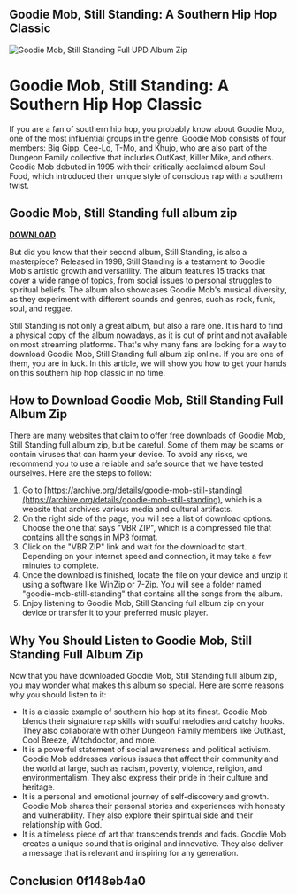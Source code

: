 ## Goodie Mob, Still Standing: A Southern Hip Hop Classic

 
![Goodie Mob, Still Standing Full UPD Album Zip](https://encrypted-tbn0.gstatic.com/images?q=tbn:ANd9GcQo-dNVjTasQQqJ-WDCPbN5baG7RYOUf04pfGEn1voyDWk05mIR_00QjyQ)

 
# Goodie Mob, Still Standing: A Southern Hip Hop Classic
 
If you are a fan of southern hip hop, you probably know about Goodie Mob, one of the most influential groups in the genre. Goodie Mob consists of four members: Big Gipp, Cee-Lo, T-Mo, and Khujo, who are also part of the Dungeon Family collective that includes OutKast, Killer Mike, and others. Goodie Mob debuted in 1995 with their critically acclaimed album Soul Food, which introduced their unique style of conscious rap with a southern twist.
 
## Goodie Mob, Still Standing full album zip


[**DOWNLOAD**](https://www.google.com/url?q=https%3A%2F%2Fssurll.com%2F2tLmUt&sa=D&sntz=1&usg=AOvVaw1yr3Pdgoimp3xWwJi3Jz7a)

 
But did you know that their second album, Still Standing, is also a masterpiece? Released in 1998, Still Standing is a testament to Goodie Mob's artistic growth and versatility. The album features 15 tracks that cover a wide range of topics, from social issues to personal struggles to spiritual beliefs. The album also showcases Goodie Mob's musical diversity, as they experiment with different sounds and genres, such as rock, funk, soul, and reggae.
 
Still Standing is not only a great album, but also a rare one. It is hard to find a physical copy of the album nowadays, as it is out of print and not available on most streaming platforms. That's why many fans are looking for a way to download Goodie Mob, Still Standing full album zip online. If you are one of them, you are in luck. In this article, we will show you how to get your hands on this southern hip hop classic in no time.
 
## How to Download Goodie Mob, Still Standing Full Album Zip
 
There are many websites that claim to offer free downloads of Goodie Mob, Still Standing full album zip, but be careful. Some of them may be scams or contain viruses that can harm your device. To avoid any risks, we recommend you to use a reliable and safe source that we have tested ourselves. Here are the steps to follow:
 
1. Go to [https://archive.org/details/goodie-mob-still-standing](https://archive.org/details/goodie-mob-still-standing), which is a website that archives various media and cultural artifacts.
2. On the right side of the page, you will see a list of download options. Choose the one that says "VBR ZIP", which is a compressed file that contains all the songs in MP3 format.
3. Click on the "VBR ZIP" link and wait for the download to start. Depending on your internet speed and connection, it may take a few minutes to complete.
4. Once the download is finished, locate the file on your device and unzip it using a software like WinZip or 7-Zip. You will see a folder named "goodie-mob-still-standing" that contains all the songs from the album.
5. Enjoy listening to Goodie Mob, Still Standing full album zip on your device or transfer it to your preferred music player.

## Why You Should Listen to Goodie Mob, Still Standing Full Album Zip
 
Now that you have downloaded Goodie Mob, Still Standing full album zip, you may wonder what makes this album so special. Here are some reasons why you should listen to it:

- It is a classic example of southern hip hop at its finest. Goodie Mob blends their signature rap skills with soulful melodies and catchy hooks. They also collaborate with other Dungeon Family members like OutKast, Cool Breeze, Witchdoctor, and more.
- It is a powerful statement of social awareness and political activism. Goodie Mob addresses various issues that affect their community and the world at large, such as racism, poverty, violence, religion, and environmentalism. They also express their pride in their culture and heritage.
- It is a personal and emotional journey of self-discovery and growth. Goodie Mob shares their personal stories and experiences with honesty and vulnerability. They also explore their spiritual side and their relationship with God.
- It is a timeless piece of art that transcends trends and fads. Goodie Mob creates a unique sound that is original and innovative. They also deliver a message that is relevant and inspiring for any generation.

## Conclusion 0f148eb4a0

